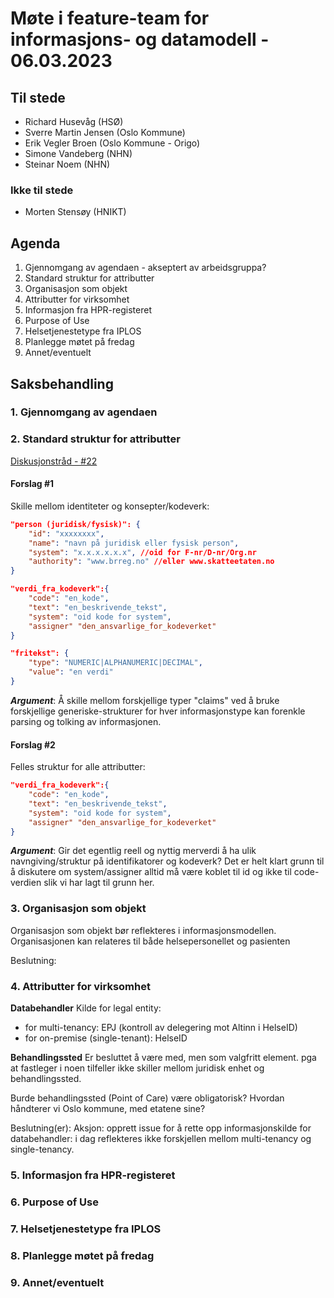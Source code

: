 # Møte i feature-team for informasjons- og datamodell - 06.03.2023

## Til stede
- Richard Husevåg (HSØ)
- Sverre Martin Jensen (Oslo Kommune)
- Erik Vegler Broen (Oslo Kommune - Origo)
- Simone Vandeberg (NHN)
- Steinar Noem (NHN)

### Ikke til stede
- Morten Stensøy (HNIKT)

## Agenda
1. Gjennomgang av agendaen - akseptert av arbeidsgruppa?
2. Standard struktur for attributter
3. Organisasjon som objekt
4. Attributter for virksomhet
5. Informasjon fra HPR-registeret
6. Purpose of Use
7. Helsetjenestetype fra IPLOS
8. Planlegge møtet på fredag
9. Annet/eventuelt


## Saksbehandling

### 1. Gjennomgang av agendaen

### 2. Standard struktur for attributter
[Diskusjonstråd - #22](https://github.com/NorskHelsenett/Tillitsrammeverk/discussions/22)

#### Forslag #1
Skille mellom identiteter og konsepter/kodeverk:
````JSON
"person (juridisk/fysisk)": {
	"id": "xxxxxxxx",
	"name": "navn på juridisk eller fysisk person",
	"system": "x.x.x.x.x.x", //oid for F-nr/D-nr/Org.nr
    "authority": "www.brreg.no" //eller www.skatteetaten.no
}

"verdi_fra_kodeverk":{
	"code": "en_kode",
	"text": "en_beskrivende_tekst",
	"system": "oid kode for system",
	"assigner" "den_ansvarlige_for_kodeverket"
}

"fritekst": {
    "type": "NUMERIC|ALPHANUMERIC|DECIMAL",
    "value": "en verdi" 
}
```` 
_**Argument**_:
Å skille mellom forskjellige typer "claims" ved å bruke forskjellige generiske-strukturer for hver informasjonstype kan forenkle parsing og tolking av informasjonen.

#### Forslag #2
Felles struktur for alle attributter:
````JSON
"verdi_fra_kodeverk":{
	"code": "en_kode",
	"text": "en_beskrivende_tekst",
	"system": "oid kode for system",
	"assigner" "den_ansvarlige_for_kodeverket"
}
````
_**Argument**_:
Gir det egentlig reell og nyttig merverdi å ha ulik navngiving/struktur på identifikatorer og kodeverk?
Det er helt klart grunn til å diskutere om system/assigner alltid må være koblet til id og ikke til code-verdien slik vi har lagt til grunn her.

### 3. Organisasjon som objekt
Organisasjon som objekt bør reflekteres i informasjonsmodellen.
Organisasjonen kan relateres til både helsepersonellet og pasienten

Beslutning:


### 4. Attributter for virksomhet
**Databehandler**
Kilde for legal entity: 
* for multi-tenancy: EPJ (kontroll av delegering mot Altinn i HelseID)
* for on-premise (single-tenant): HelseID

**Behandlingssted**
Er besluttet å være med, men som valgfritt element. pga at fastleger i noen tilfeller ikke skiller mellom juridisk enhet og behandlingssted.

Burde behandlingssted (Point of Care) være  obligatorisk?
Hvordan håndterer vi Oslo kommune, med etatene sine?

Beslutning(er):
Aksjon: opprett issue for å rette opp informasjonskilde for databehandler: i dag reflekteres ikke forskjellen mellom multi-tenancy og single-tenancy.


### 5. Informasjon fra HPR-registeret


### 6. Purpose of Use

### 7. Helsetjenestetype fra IPLOS

### 8. Planlegge møtet på fredag

### 9. Annet/eventuelt

